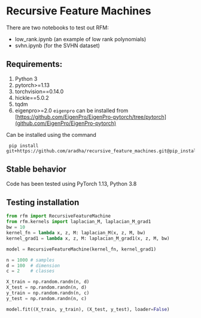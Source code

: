 # Recursive Feature Machines

There are two notebooks to test out RFM: 
- low_rank.ipynb (an example of low rank polynomials)
- svhn.ipynb (for the SVHN dataset)

## Requirements:
1. Python 3
2. pytorch>=1.13
3. torchvision==0.14.0
4. hickle==5.0.2
5. tqdm
6. eigenpro>=2.0
`eigenpro` can be installed from [https://github.com/EigenPro/EigenPro-pytorch/tree/pytorch](github.com/EigenPro/EigenPro-pytorch)

Can be installed using the command
```
 pip install git+https://github.com/aradha/recursive_feature_machines.git@pip_install
```

## Stable behavior
Code has been tested using PyTorch 1.13, Python 3.8

## Testing installation
```python
from rfm import RecursiveFeatureMachine
from rfm.kernels import laplacian_M, laplacian_M_grad1
bw = 10
kernel_fn = lambda x, z, M: laplacian_M(x, z, M, bw)
kernel_grad1 = lambda x, z, M: laplacian_M_grad1(x, z, M, bw)

model = RecursiveFeatureMachine(kernel_fn, kernel_grad1)

n = 1000 # samples
d = 100  # dimension
c = 2    # classes

X_train = np.random.randn(n, d)
X_test = np.random.randn(n, d)
y_train = np.random.randn(n, c)
y_test = np.random.randn(n, c)

model.fit((X_train, y_train), (X_test, y_test), loader=False)
```
